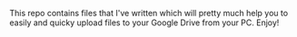 This repo contains files that I've written which will pretty much help you to easily and quicky upload files to your Google Drive from your PC. Enjoy!
